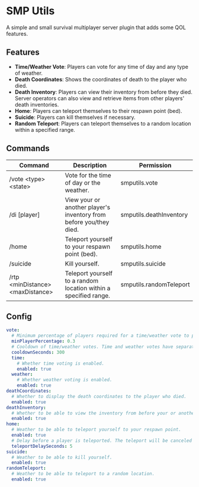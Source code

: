 # SMP Utils

A simple and small survival multiplayer server plugin that adds some QOL features.

## Features

- **Time/Weather Vote**: Players can vote for any time of day and any type of weather.
- **Death Coordinates**: Shows the coordinates of death to the player who died.
- **Death Inventory**: Players can view their inventory from before they died. Server operators can also view and retrieve items from other players' death inventories.
- **Home**: Players can teleport themselves to their respawn point (bed).
- **Suicide**: Players can kill themselves if necessary.
- **Random Teleport**: Players can teleport themselves to a random location within a specified range.

## Commands

| Command                              | Description                                                        | Permission              |
|--------------------------------------|--------------------------------------------------------------------|-------------------------|
| /vote \<type\> \<state\>             | Vote for the time of day or the weather.                           | smputils.vote           |
| /di \[player\]                       | View your or another player's inventory from before you/they died. | smputils.deathInventory |
| /home                                | Teleport yourself to your respawn point (bed).                     | smputils.home           |
| /suicide                             | Kill yourself.                                                     | smputils.suicide        |
| /rtp \<minDistance\> \<maxDistance\> | Teleport yourself to a random location within a specified range.   | smputils.randomTeleport |

## Config

```yaml
vote:
  # Minimum percentage of players required for a time/weather vote to pass.
  minPlayerPercentage: 0.3
  # Cooldown of time/weather votes. Time and weather votes have separate cooldowns.
  cooldownSeconds: 300
  time:
    # Whether time voting is enabled.
    enabled: true
  weather:
    # Whether weather voting is enabled.
    enabled: true
deathCoordinates:
  # Whether to display the death coordinates to the player who died.
  enabled: true
deathInventory:
  # Whether to be able to view the inventory from before your or another player's death.
  enabled: true
home:
  # Weather to be able to teleport yourself to your respawn point.
  enabled: true
  # Delay before a player is teleported. The teleport will be canceled if the player moves or is attacked during this timeframe.
  teleportDelaySeconds: 5
suicide:
  # Weather to be able to kill yourself.
  enabled: true
randomTeleport:
  # Weather to be able to teleport to a random location.
  enabled: true
```